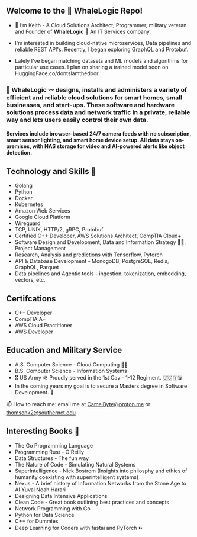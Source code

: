 ## Welcome to the 🐳 WhaleLogic Repo!
- 👋 I’m Keith - A Cloud Solutions Architect, Programmer, military veteran and Founder of  <b>WhaleLogic</b> 🐋 An IT Services company.

  
- I'm interested in building cloud-native microservices, Data pipelines and reliable REST API's. Recently, I began exploring GraphQL and Protobuf.
- Lately I've began matching datasets and ML models and algorithms for particular use cases. I plan on sharing a trained model soon on HuggingFace.co/dontslamthedoor.


### 🐋 WhaleLogic 〰️ designs, installs and administers a variety of efficient and reliable cloud solutions for smart homes, small businesses, and start-ups. These software and hardware solutions process data and network traffic in a private, reliable way and lets users easily control their own data. 

#### Services include browser-based 24/7 camera feeds with no subscription, smart sensor lighting, and smart home device setup. All data stays on-premises, with NAS storage for video and AI-powered alerts like object detection.


## Technology and Skills 🥞

<ul>
        <li>Golang</li>
        <li>Python</li>
        <li>Docker</li>
        <li>Kubernetes</li>
        <li>Amazon Web Services</li>
        <li>Google Cloud Platform</li>
        <li>Wireguard</li>
        <li>TCP, UNIX, HTTP/2, gRPC, Protobuf</li>
        <li>Certified C++ Developer, AWS Solutions Architect, CompTIA Cloud+</li>
        <li>Software Design and Development, Data and Information Strategy 🧑‍🚀, Project Management</li>
        <li>Research, Analysis and predictions with Tensorflow, Pytorch</li>
        <li>API & Database Development - MonogoDB, PostgreSQL, Redis, GraphQL, Parquet </li>
        <li>Data pipelines and Agentic tools - ingestion, tokenization, embedding, vectors, etc. </li>
</ul>

## Certifcations

<ul>
        <li>C++ Developer</li>
        <li>CompTIA A+</li>
        <li>AWS Cloud Practitioner</li>
        <li>AWS Developer</li>
</ul>

## Education and Military Service


<ul>
        <li> A.S. Computer Science - Cloud Computing 👨‍🎓 </li>    
        <li>B.S. Computer Science - Information Systems </li>
        <li>🎖️ US Army 🪖 Proudly served in the 1st Cav - 1-12 Regiment. 🇺🇸 🇮🇶</li>
        <li>In the coming years my goal is to secure a Masters degree in Software Development. 🚀 </li>
</ul>

📫 How to reach me: email me at CamelByte@proton.me or thomsonk2@southernct.edu

## Interesting Books 📗

- The Go Programming Language 
- Programming Rust - O'Reilly
- Data Structures - The fun way
- The Nature of Code - Simulating Natural Systems
- SuperIntelligence - Nick Bostrom (Insights into philosphy and ethics of humanity coexisting with superintelligent systems)
- Nexus - A brief history of Information Networks from the Stone Age to AI Yuval Noah Harari
- Designing Data Intensive Applications
- Clean Code - Great book outlining best practices and concepts
- Network Programming with Go
- Python for Data Science
- C++ for Dummies
- Deep Learning for Coders with fastai and PyTorch ⏩ 
